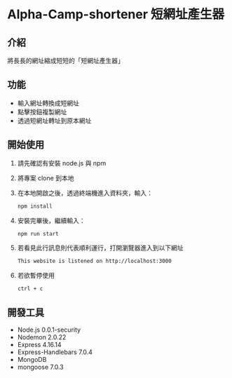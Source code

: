 # Alpha-Camp-shortener 短網址產生器

## 介紹

將長長的網址縮成短短的「短網址產生器」

## 功能

- 輸入網址轉換成短網址
- 點擊按鈕複製網址
- 透過短網址轉址到原本網址

## 開始使用

1. 請先確認有安裝 node.js 與 npm
2. 將專案 clone 到本地
3. 在本地開啟之後，透過終端機進入資料夾，輸入：

   ```bash
   npm install
   ```

4. 安裝完畢後，繼續輸入：

   ```bash
   npm run start
   ```

5. 若看見此行訊息則代表順利運行，打開瀏覽器進入到以下網址

   ```bash
   This website is listened on http://localhost:3000
   ```

6. 若欲暫停使用

   ```bash
   ctrl + c
   ```

## 開發工具

- Node.js 0.0.1-security
- Nodemon 2.0.22
- Express 4.16.14
- Express-Handlebars 7.0.4
- MongoDB
- mongoose 7.0.3
